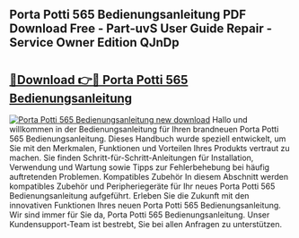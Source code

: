 ## Porta Potti 565 Bedienungsanleitung PDF Download Free - Part-uvS User Guide Repair - Service Owner Edition QJnDp

# <h2><a href="http://df3ktqu.blite.top/?on=Porta+Potti+565+Bedienungsanleitung">🔗Download 👉🔴 Porta Potti 565 Bedienungsanleitung</a></h2>

[![Porta Potti 565 Bedienungsanleitung new download](https://i.imgur.com/lujVjoI.png)](http://df3ktqu.blite.top/?on=Porta+Potti+565+Bedienungsanleitung)
Hallo und willkommen in der Bedienungsanleitung für Ihren brandneuen Porta Potti 565 Bedienungsanleitung. Dieses Handbuch wurde speziell entwickelt, um Sie mit den Merkmalen, Funktionen und Vorteilen Ihres Produkts vertraut zu machen. Sie finden Schritt-für-Schritt-Anleitungen für Installation, Verwendung und Wartung sowie Tipps zur Fehlerbehebung bei häufig auftretenden Problemen. Kompatibles Zubehör In diesem Abschnitt werden kompatibles Zubehör und Peripheriegeräte für Ihr neues Porta Potti 565 Bedienungsanleitung aufgeführt. Erleben Sie die Zukunft mit den innovativen Funktionen Ihres neuen Porta Potti 565 Bedienungsanleitung. Wir sind immer für Sie da, Porta Potti 565 Bedienungsanleitung. Unser Kundensupport-Team ist bestrebt, Sie bei allen Anfragen zu unterstützen.
